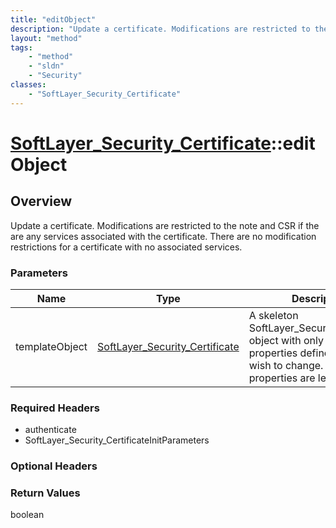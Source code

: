```yaml
---
title: "editObject"
description: "Update a certificate. Modifications are restricted to the note and CSR if the are any services associated with the certi... "
layout: "method"
tags:
    - "method"
    - "sldn"
    - "Security"
classes:
    - "SoftLayer_Security_Certificate"
---
```

# [SoftLayer_Security_Certificate](/reference/services/SoftLayer_Security_Certificate)::editObject




## Overview 
Update a certificate. Modifications are restricted to the note and CSR if the are any services associated with the certificate. There are no modification restrictions for a certificate with no associated services. 

### Parameters 
|Name | Type | Description |
| --- | --- | --- |
|templateObject| <a href='/reference/datatypes/SoftLayer_Security_Certificate'>SoftLayer_Security_Certificate </a>| A skeleton SoftLayer_Security_Certificate object with only the properties defined that you wish to change. Unchanged properties are left alone.|


### Required Headers
* authenticate
* SoftLayer_Security_CertificateInitParameters

### Optional Headers

### Return Values
boolean

